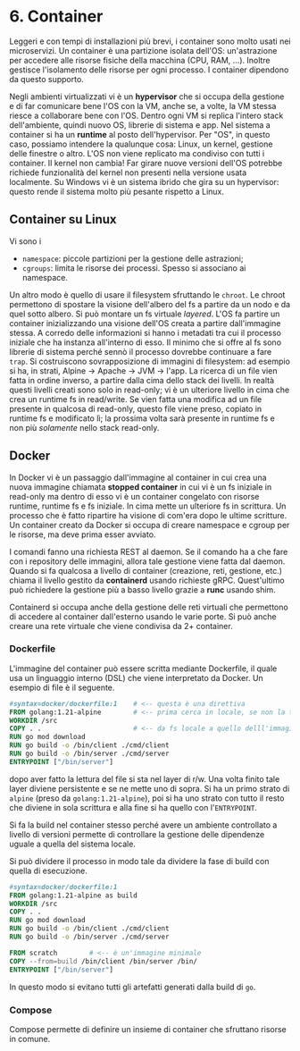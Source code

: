 # 6. Container

Leggeri e con tempi di installazioni più brevi, i container sono molto usati nei microservizi. Un container è una partizione isolata dell'OS: un'astrazione per accedere alle risorse fisiche della macchina (CPU, RAM, ...). Inoltre gestisce l'isolamento delle risorse per ogni processo. I container dipendono da questo supporto.

Negli ambienti virtualizzati vi è un **hypervisor** che si occupa della gestione e di far comunicare bene l'OS con la VM, anche se, a volte, la VM stessa riesce a collaborare bene con l'OS. Dentro ogni VM si replica l'intero stack dell'ambiente, quindi nuovo OS, librerie di sistema e app.
Nel sistema a container si ha un **runtime** al posto dell'hypervisor. Per "OS", in questo caso, possiamo intendere la qualunque cosa: Linux, un kernel, gestione delle finestre o altro. L'OS non viene replicato ma condiviso con tutti i container. Il kernel non cambia! Far girare nuove versioni dell'OS potrebbe richiede funzionalità del kernel non presenti nella versione usata localmente. Su Windows vi è un sistema ibrido che gira su un hypervisor: questo rende il sistema molto più pesante rispetto a Linux.

## Container su Linux
Vi sono i
- `namespace`: piccole partizioni per la gestione delle astrazioni;
- `cgroups`: limita le risorse dei processi. Spesso si associano ai namespace.

Un altro modo è quello di usare il filesystem sfruttando le `chroot`. Le chroot permettono di spostare la visione dell'albero del fs a partire da un nodo e da quel sotto albero. Si può montare un fs virtuale *layered*.
L'OS fa partire un container inizializzando una visione dell'OS creata a partire dall'immagine stessa. A corredo delle informazioni si hanno i metadati tra cui il processo iniziale che ha instanza all'interno di esso. Il minimo che si offre al fs sono librerie di sistema perché sennò il processo dovrebbe continuare a fare `trap`.
Si costruiscono sovrapposizione di immagini di filesystem: ad esempio si ha, in strati, Alpine -> Apache -> JVM -> l'app. La ricerca di un file vien fatta in ordine inverso, a partire dalla cima dello stack dei livelli. In realtà questi livelli creati sono solo in read-only; vi è un ulteriore livello in cima che crea un runtime fs in read/write. Se vien fatta una modifica ad un file presente in qualcosa di read-only, questo file viene preso, copiato in runtime fs e modificato lì; la prossima volta sarà presente in runtime fs e non più *solamente* nello stack read-only.

## Docker
In Docker vi è un passaggio dall'immagine al container in cui crea una nuova immagine chiamata **stopped container** in cui vi è un fs iniziale in read-only ma dentro di esso vi è un container congelato con risorse runtime, runtime fs e fs iniziale. In cima mette un ulteriore fs in scrittura. Un processo che è fatto ripartire ha visione di com'era dopo le ultime scritture.
Un container creato da Docker si occupa di creare namespace e cgroup per le risorse, ma deve prima esser avviato.

I comandi fanno una richiesta REST al daemon. Se il comando ha a che fare con i repository delle immagini, allora tale gestione viene fatta dal daemon. Quando si fa qualcosa a livello di container (creazione, reti, gestione, etc.) chiama il livello gestito da **containerd** usando richieste gRPC. Quest'ultimo può richiedere la gestione più a basso livello grazie a **runc** usando shim.

Containerd si occupa anche della gestione delle reti virtuali che permettono di accedere al container dall'esterno usando le varie porte. Si può anche creare una rete virtuale che viene condivisa da 2+ container.

### Dockerfile

L'immagine del container può essere scritta mediante Dockerfile, il quale usa un linguaggio interno (DSL) che viene interpretato da Docker. Un esempio di file è il seguente.

```Dockerfile
#syntax=docker/dockerfile:1    # <-- questa è una direttiva
FROM golang:1.21-alpine	       # <-- prima cerca in locale, se non la trova va sul Dockerhub
WORKDIR /src
COPY . .                       # <-- da fs locale a quello delll'immagine
RUN go mod download
RUN go build -o /bin/client ./cmd/client
RUN go build -o /bin/server ./cmd/server
ENTRYPOINT ["/bin/server"]
```

dopo aver fatto la lettura del file si sta nel layer di r/w. Una volta finito tale layer diviene persistente e se ne mette uno di sopra. Si ha un primo strato di `alpine` (preso da `golang:1.21-alpine`), poi si ha uno strato con tutto il resto che diviene in sola scrittura e alla fine si ha quello con l'`ENTRYPOINT`.

Si fa la build nel container stesso perché avere un ambiente controllato a livello di versioni permette di controllare la gestione delle dipendenze uguale a quella del sistema locale. 

Si può dividere il processo in modo tale da dividere la fase di build con quella di esecuzione.

```Dockerfile
#syntax=docker/dockerfile:1
FROM golang:1.21-alpine as build
WORKDIR /src
COPY . .
RUN go mod download
RUN go build -o /bin/client ./cmd/client
RUN go build -o /bin/server ./cmd/server

FROM scratch        # <-- è un'immagine minimale
COPY --from=build /bin/client /bin/server /bin/
ENTRYPOINT ["/bin/server"]
```

In questo modo si evitano tutti gli artefatti generati dalla build di `go`.

### Compose

Compose permette di definire un insieme di container che sfruttano risorse in comune.